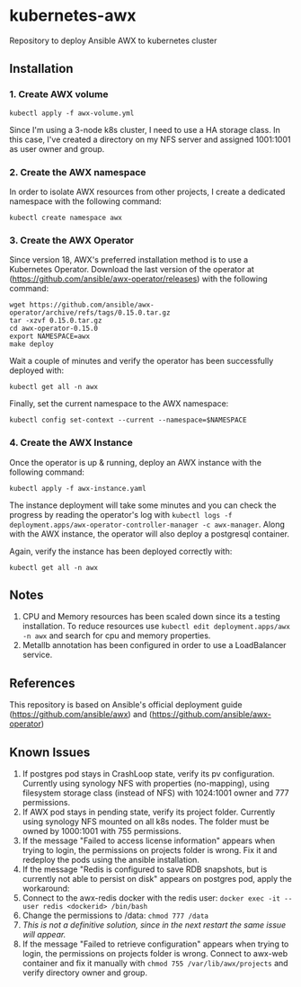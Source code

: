 # kubernetes-awx
Repository to deploy Ansible AWX to kubernetes cluster

## Installation
### 1. Create AWX volume
`kubectl apply -f awx-volume.yml`

Since I'm using a 3-node k8s cluster, I need to use a HA storage class. In this case, I've created a directory on my NFS server and assigned 1001:1001 as user owner and group.

### 2. Create the AWX namespace
In order to isolate AWX resources from other projects, I create a dedicated namespace with the following command:
```
kubectl create namespace awx
```

### 3. Create the AWX Operator
Since version 18, AWX's preferred installation method is to use a Kubernetes Operator. 
Download the last version of the operator at (https://github.com/ansible/awx-operator/releases) with the following command:

```
wget https://github.com/ansible/awx-operator/archive/refs/tags/0.15.0.tar.gz
tar -xzvf 0.15.0.tar.gz
cd awx-operator-0.15.0
export NAMESPACE=awx
make deploy
```

Wait a couple of minutes and verify the operator has been successfully deployed with:
```
kubectl get all -n awx
```

Finally, set the current namespace to the AWX namespace:
```
kubectl config set-context --current --namespace=$NAMESPACE
```

### 4. Create the AWX Instance
Once the operator is up & running, deploy an AWX instance with the following command:

```
kubectl apply -f awx-instance.yaml
```

The instance deployment will take some minutes and you can check the progress by reading the operator's log with `kubectl logs -f deployment.apps/awx-operator-controller-manager -c awx-manager`.
Along with the AWX instance, the operator will also deploy a postgresql container.

Again, verify the instance has been deployed correctly with:
```
kubectl get all -n awx
```


## Notes
1. CPU and Memory resources has been scaled down since its a testing installation. To reduce resources use `kubectl edit deployment.apps/awx -n awx` and search for cpu and memory properties.
2. Metallb annotation has been configured in order to use a LoadBalancer service.

## References
This repository is based on Ansible's official deployment guide (https://github.com/ansible/awx) and (https://github.com/ansible/awx-operator)

## Known Issues
1. If postgres pod stays in CrashLoop state, verify its pv configuration. Currently using synology NFS with properties (no-mapping), using filesystem storage class (instead of NFS) with 1024:1001 owner and 777 permissions.
2. If AWX pod stays in pending state, verify its project folder. Currently using synology NFS mounted on all k8s nodes. The folder must be owned by 1000:1001 with 755 permissions.
3. If the message "Failed to access license information" appears when trying to login, the permissions on projects folder is wrong. Fix it and redeploy the pods using the ansible installation.
4. If the message "Redis is configured to save RDB snapshots, but is currently not able to persist on disk" appears on postgres pod, apply the workaround:
  1. Connect to the awx-redis docker with the redis user: `docker exec -it --user redis <dockerid> /bin/bash`
  2. Change the permissions to /data: `chmod 777 /data`
  3. *This is not a definitive solution, since in the next restart the same issue will appear.* 
5. If the message "Failed to retrieve configuration" appears when trying to login, the permissions on projects folder is wrong. Connect to awx-web container and fix it manually with `chmod 755 /var/lib/awx/projects` and verify directory owner and group.
